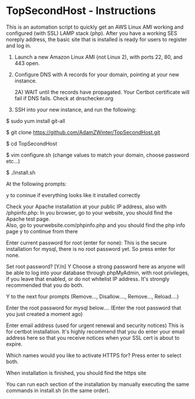 # TopSecondHost  - Instructions

This is an automation script to quickly get an AWS Linux AMI working and configured (with SSL) LAMP stack (php).
After you have a working SES noreply address, the basic site that is installed is ready for users to register and log in.

1)  Launch a new Amazon Linux AMI (not Linux 2), with ports 22, 80, and 443 open.  

2)  Configure DNS with A records for your domain, pointing at your new instance.

    2A)  WAIT until the records have propagated.  Your Certbot certificate will fail if DNS fails.  Check at dnschecker.org

3)  SSH into your new instance, and run the following:

$ sudo yum install git-all

$ git clone https://github.com/AdamZWinter/TopSecondHost.git

$ cd TopSecondHost

$ vim configure.sh   (change values to match your domain, choose password etc...)

$ ./install.sh

At the following prompts:

y to coninue if everything looks like it installed correctly

Check your Apache installation at your public IP address, also with /phpinfo.php: 
In you browser, go to your website, you should find the Apache test page.  
Also, go to yourwebsite.com/phpinfo.php and you should find the php info page
y to continue from there

Enter current password for root (enter for none):
This is the secure installation for mysql, there is no root password yet.  So press enter for none.

Set root password? [Y/n]  Y
Choose a strong password here as anyone will be able to log into your database through phpMyAdmin, with root privileges, if you leave that enabled, or do not whitelist IP address.  It's strongly recommended that you do both.

Y to the next four prompts (Remove..., Disallow...., Remove..., Reload....)

Enter the root password for mysql below....  (Enter the root password that you just created a moment ago)

Enter email address (used for urgent renewal and security notices)
This is for certbot installation.  It's highly recommend that you do enter your email address here so that you receive notices when your SSL cert is about to expire.

Which names would you like to activate HTTPS for?
Press enter to select both.


When installation is finished, you should find the https site 
 

You can run each section of the installation by manually executing the same commands in install.sh (in the same order).

